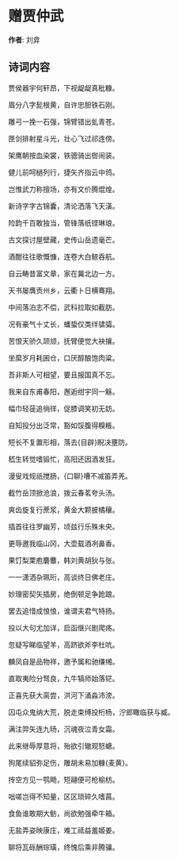 # 赠贾仲武

**作者**: 刘弇

## 诗词内容

贾侯器宇何轩昂，下视龊龊真秕糠。

眉分八字髭根黄，自许忠胆铁石刚。

雕弓一挽一石强，锦臂错出虬青苍。

匣剑排射星斗光，壮心飞过祁连傍。

架鹰朝按血染裳，铁骢骑出辔闹装。

健儿前呵檛列行，捷矢齐指云中鸧。

岂惟武力称擅场，亦有文价腾焜煌。

新诗字字古锦囊，清论洒落飞天潢。

险韵千百敢独当，管锋落纸铿琳琅。

古文探讨屋壁藏，史传山岳遗毫芒。

酒酣往往歌慨慷，连卷大白鲸吞航。

自云畴昔富文章，家在冀北边一方。

天书屡膺贡州乡，云衢卜日横骞翔。

中间落泊志不偿，武科拉取如截肪。

况有豪气十丈长，蟠蛰仅类绊骕骦。

苦恨天骄久颉颃，抚臂便觉大袂攘。

坐縻岁月耗囷仓，口厌醇酿饱肉粱。

吾非斯人可相望，要且报国真不忘。

我来自东甫春阳，邂逅绀宇同一觞。

幅巾轻蓰追徜徉，促膝调笑初无妨。

自知投分出泛常，豁如馁腹得糗粻。

短长不复置形相，落去{目辟}睨决壅防。

嵇生转觉嗜锻忙，高阳还因酒发狂。

漫叟戏规祇搅肠，{口聊}嘈不减笛弄羌。

截竹岳顶掀沧浪，拨云春茗夸头汤。

爽齿旋复行蔗浆，黄金大颗披橘穰。

插首往往罗幽芳，顷兹行乐殊未央。

更辱邀我临山冈，大壶载酒冽鼻香。

果饤梨栗庖麏麞，韩刘黄胡狄与张。

一一潇洒杂珮珩，高谈终日佛老庄。

妙理密契矢插房，绝倒顿足争跄踉。

罢去追惜成悢悢，谁谓夫君气特扬。

投以大句尤加详，启函惬兴剧爬疡。

忽疑写睇临望羊，高跻欲斧李杜吭。

麟凤自是品物祥，邀予属和驰缣缃。

直取夷险分驽良，九牛犒师始落铓。

正喜先获大脔尝，洪河下涌淼沛滂。

囚屯众鬼纳大荒，脱走束缚投桁杨，泞郎瞰临获与臧。

满注羿矢连九旸，沉魂夜泣青女霜。

此来继辱厚意将，殆欲引辙观怒螗。

狗尾续貂弥足伤，雕胡未易加糠{麦黄}。

抟空方见一鹗飏，短翮便可枪榆枋。

咄嗟岂得不知量，区区琐碎久嗜菖。

食鱼谁敢期大鲂，尚欲勉强牵牛箱。

无盐弄姿映康庄，难工祗益羞姬姜。

聊将瓦砾酬琮璜，终愧后乘非腾骧。

